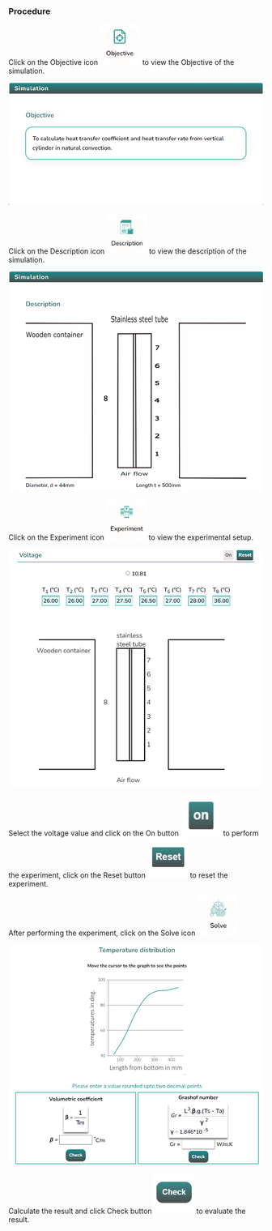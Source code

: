 ### Procedure

<div style="text-align:left">
  Click on the Objective icon <img src="images/objecticon.png" alt="Alt text" style="height:80px; width:80px;">  to view the Objective of the simulation. 

   ![Alt text](images/Simscreen1.png)
   
   Click on the Description icon <img src="images/desicon.png" alt="Alt text" style="height:80px; width:80px;">  to view the description of the simulation. 

   ![Alt text](images/descriptionscreen.png)

  Click on the Experiment icon <img src="images/expicon.png" alt="Alt text" style="height:80px; width:80px;">  to view the experimental setup. 

  ![Alt text](images/expscreen.png)

   Select the voltage value and click on the On button <img src="images/onButton.png" alt="Alt text" style="height:80px; width:80px;"> to perform the experiment, click on the Reset button <img src="images/resetButton.png" alt="Alt text" style="height:80px; width:80px;"> to reset the experiment.


   After performing the experiment, click on the Solve icon <img src="images/solveicon.png" alt="Alt text" style="height:80px; width:80px;"> 

   ![Alt text](images/solvescreen.png)


   Calculate the result and click Check button <img src="images/checkButton.png" alt="Alt text" style="height:80px; width:80px;"> to evaluate the result. 
</div>
